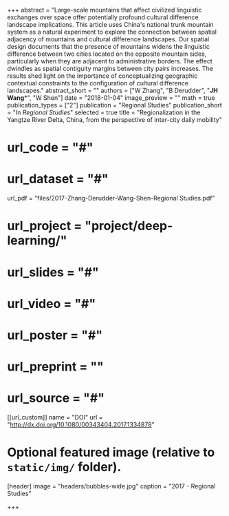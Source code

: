 +++
abstract = "Large-scale mountains that affect civilized linguistic exchanges over space offer potentially profound cultural difference landscape implications. This article uses China's national trunk mountain system as a natural experiment to explore the connection between spatial adjacency of mountains and cultural difference landscapes. Our spatial design documents that the presence of mountains widens the linguistic difference between two cities located on the opposite mountain sides, particularly when they are adjacent to administrative borders. The effect dwindles as spatial contiguity margins between city pairs increases. The results shed light on the importance of conceptualizing geographic contextual constraints to the configuration of cultural difference landscapes."
abstract_short = ""
authors = ["W Zhang", "B Derudder", "**JH Wang***", "W Shen"]
date = "2018-01-04"
image_preview = ""
math = true
publication_types = ["2"]
publication = "Regional Studies"
publication_short = "In *Regional Studies*"
selected = true
title = "Regionalization in the Yangtze River Delta, China, from the perspective of inter-city daily mobility"
# url_code = "#"
# url_dataset = "#"
url_pdf = "files/2017-Zhang-Derudder-Wang-Shen-Regional Studies.pdf"
# url_project = "project/deep-learning/"
# url_slides = "#"
# url_video = "#"
# url_poster = "#"
# url_preprint = ""
# url_source = "#"

[[url_custom]]
name = "DOI"
url = "http://dx.doi.org/10.1080/00343404.2017.1334878"

# Optional featured image (relative to `static/img/` folder).
[header]
image = "headers/bubbles-wide.jpg"
caption = "2017 - Regional Studies"

+++


